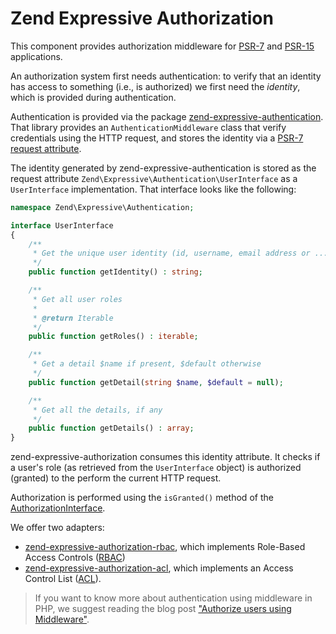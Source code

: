 # Zend Expressive Authorization

This component provides authorization middleware for [PSR-7](https://www.php-fig.org/psr/psr-7/)
and [PSR-15](https://www.php-fig.org/psr/psr-15/) applications.

An authorization system first needs authentication: to verify that an identity
has access to something (i.e., is authorized) we first need the _identity_, which
is provided during authentication.

Authentication is provided via the package
[zend-expressive-authentication](https://docs.zendframework.com/zend-expressive-authentication/).
That library provides an `AuthenticationMiddleware` class that verify
credentials using the HTTP request, and stores the identity via a [PSR-7 request attribute](https://docs.zendframework.com/zend-expressive/v2/cookbook/passing-data-between-middleware/).

The identity generated by zend-expressive-authentication is stored as the
request attribute `Zend\Expressive\Authentication\UserInterface` as a
`UserInterface` implementation. That interface looks like the following:

```php
namespace Zend\Expressive\Authentication;

interface UserInterface
{
    /**
     * Get the unique user identity (id, username, email address or ...)
     */
    public function getIdentity() : string;

    /**
     * Get all user roles
     *
     * @return Iterable
     */
    public function getRoles() : iterable;

    /**
     * Get a detail $name if present, $default otherwise
     */
    public function getDetail(string $name, $default = null);

    /**
     * Get all the details, if any
     */
    public function getDetails() : array;
}
```

zend-expressive-authorization consumes this identity attribute.  It checks if a
user's role (as retrieved from the `UserInterface` object) is authorized
(granted) to the perform the current HTTP request.

Authorization is performed using the `isGranted()` method of the
[AuthorizationInterface](https://github.com/zendframework/zend-expressive-authorization/blob/master/src/AuthorizationInterface.php).

We offer two adapters:

- [zend-expressive-authorization-rbac](https://github.com/zendframework/zend-expressive-authorization-rbac),
  which implements Role-Based Access Controls ([RBAC](https://en.wikipedia.org/wiki/Role-based_access_control))
- [zend-expressive-authorization-acl](https://github.com/zendframework/zend-expressive-authorization-acl/),
  which implements an Access Control List ([ACL](https://en.wikipedia.org/wiki/Access_control_list)).

> If you want to know more about authentication using middleware in PHP,
> we suggest reading the blog post ["Authorize users using Middleware"](https://framework.zend.com/blog/2017-05-04-authorization-middleware.html).
